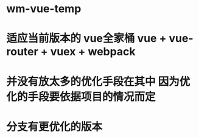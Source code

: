 # wm-vue-temp

# 适应当前版本的 vue全家桶 vue + vue-router + vuex + webpack

# 并没有放太多的优化手段在其中 因为优化的手段要依据项目的情况而定

# 分支有更优化的版本 
